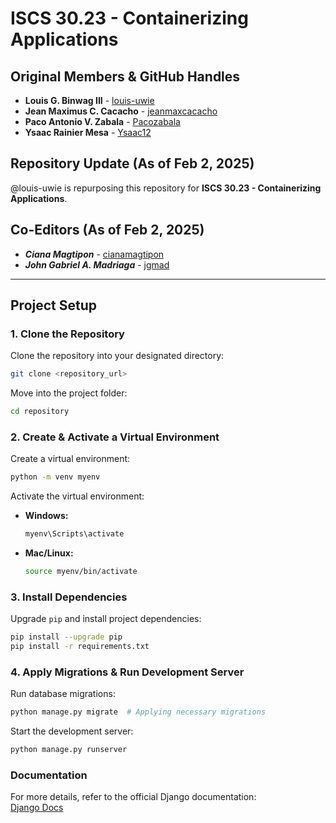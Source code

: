 # ISCS 30.23 - Containerizing Applications

## Original Members & GitHub Handles
- **Louis G. Binwag III** - [louis-uwie](https://github.com/louis-uwie)  
- **Jean Maximus C. Cacacho** - [jeanmaxcacacho](https://github.com/jeanmaxcacacho)  
- **Paco Antonio V. Zabala** - [Pacozabala](https://github.com/Pacozabala)  
- **Ysaac Rainier Mesa** - [Ysaac12](https://github.com/Ysaac12)  

## Repository Update (As of Feb 2, 2025)
@louis-uwie is repurposing this repository for **ISCS 30.23 - Containerizing Applications**.

## Co-Editors (As of Feb 2, 2025)
- ***Ciana Magtipon*** - [cianamagtipon](https://github.com/cianamagtipon)
- ***John Gabriel A. Madriaga*** - [jgmad](https://github.com/jgmad)

---

## Project Setup

### 1. Clone the Repository
Clone the repository into your designated directory:
```bash
git clone <repository_url>
```

Move into the project folder:
```bash
cd repository
```

### 2. Create & Activate a Virtual Environment
Create a virtual environment:
```bash
python -m venv myenv
```

Activate the virtual environment:
- **Windows:**
  ```bash
  myenv\Scripts\activate
  ```
- **Mac/Linux:**
  ```bash
  source myenv/bin/activate
  ```

### 3. Install Dependencies
Upgrade `pip` and install project dependencies:
```bash
pip install --upgrade pip
pip install -r requirements.txt
```

### 4. Apply Migrations & Run Development Server
Run database migrations:
```bash
python manage.py migrate  # Applying necessary migrations
```

Start the development server:
```bash
python manage.py runserver
```

### Documentation
For more details, refer to the official Django documentation:  
[Django Docs](https://docs.djangoproject.com/en/5.1/)
